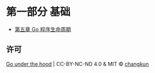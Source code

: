 # 第一部分 基础

- [第五章 Go 程序生命周期](ch05boot/readme.md)

## 许可

[Go under the hood](https://github.com/changkun/go-under-the-hood) | CC-BY-NC-ND 4.0 & MIT &copy; [changkun](https://changkun.de)
